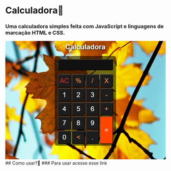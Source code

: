 # Calculadora🍁
### Uma calculadora simples feita com JavaScript e linguagens de marcação HTML e CSS.
<img src="Imagens/Visualização-do-projeto.jpeg" alt="imagem">
<br>
## Como usar?🍁
### Para usar acesse esse link
